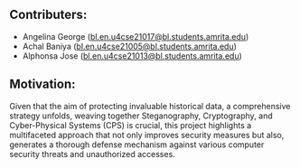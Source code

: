 ## Contributers:
- Angelina George (bl.en.u4cse21017@bl.students.amrita.edu)
- Achal Baniya (bl.en.u4cse21005@bl.students.amrita.edu)
- Alphonsa Jose (bl.en.u4cse21013@bl.students.amrita.edu)

## Motivation:
Given that the aim of protecting invaluable historical data, a comprehensive strategy unfolds,
weaving together Steganography, Cryptography, and Cyber-Physical Systems (CPS) is crucial, this project
highlights a multifaceted approach that not only improves security measures but also, generates a thorough
defense mechanism against various computer security threats and unauthorized accesses.
